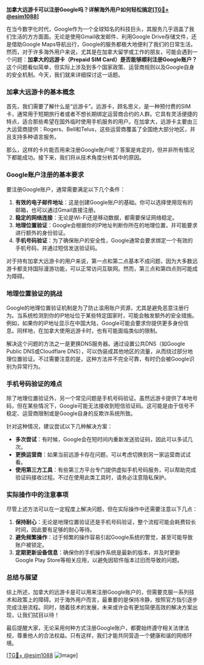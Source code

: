 **加拿大远游卡可以注册Google吗？详解海外用户如何轻松搞定[[TG💪+ @esim1088](https://t.me/s/esim1088)]**

在当今数字化时代，Google作为一个全球知名的科技巨头，其服务几乎涵盖了我们生活的方方面面。无论是使用Gmail收发邮件、利用Google Drive存储文件，还是借助Google Maps导航出行，Google的服务都极大地便利了我们的日常生活。然而，对于许多海外用户来说，尤其是在加拿大留学或工作的朋友，可能会遇到一个问题：**加拿大的远游卡（Prepaid SIM Card）是否能够顺利注册Google账户？** 这个问题看似简单，但实际上涉及到多个国家政策、运营商规则以及Google自身的安全机制。今天，我们就来详细探讨这一话题。

### 加拿大远游卡的基本概念

首先，我们需要了解什么是“远游卡”。远游卡，顾名思义，是一种预付费的SIM卡，通常用于短期旅行者或者不想长期绑定运营商合约的人群。它具有灵活便捷的特点，适合那些希望在国外临时使用手机服务的用户。在加拿大，远游卡主要由三大运营商提供：Rogers、Bell和Telus，这些运营商覆盖了全国绝大部分地区，并且支持多种语言服务。

那么，这样的卡片能否用来注册Google账户呢？答案是肯定的，但并非所有情况下都能成功。接下来，我们将从技术角度分析其中的原因。

### Google账户注册的基本要求

要注册Google账户，通常需要满足以下几个条件：

1. **有效的电子邮件地址**：这是创建Google账户的基础。你可以选择使用现有的邮箱，也可以通过Gmail直接注册。
2. **稳定的网络连接**：无论是Wi-Fi还是移动数据，都需要保证网络稳定。
3. **地理位置验证**：Google会根据你的IP地址判断你所在的地理位置，并可能要求进行额外的身份验证。
4. **手机号码验证**：为了确保账户的安全性，Google通常会要求绑定一个有效的手机号码，并通过短信发送验证码。

对于持有加拿大远游卡的用户来说，第一点和第二点基本不成问题，因为大多数远游卡都支持国际漫游功能，可以正常访问互联网。然而，第三点和第四点则可能成为障碍。

### 地理位置验证的挑战

Google的地理位置验证机制是为了防止滥用账户资源，尤其是避免恶意注册行为。当系统检测到你的IP地址位于某些特定国家时，可能会触发额外的安全措施。例如，如果你的IP地址显示在中国大陆，Google可能会要求你提供更多身份信息。同样地，在加拿大使用远游卡时，也有可能面临类似的限制。

解决这个问题的方法之一是更换DNS服务器。通过设置公共DNS（如Google Public DNS或Cloudflare DNS），可以伪装成其他地区的流量，从而绕过部分地理位置验证。不过需要注意的是，这种方法并不完全可靠，有时仍会被Google识别为异常行为。

### 手机号码验证的难点

除了地理位置验证外，另一个常见问题是手机号码验证。虽然远游卡提供了本地号码，但在某些情况下，Google可能无法接收到短信验证码。这可能是由于信号不稳定、运营商限制或是Google自身的反欺诈系统所致。

针对这种情况，建议尝试以下几种解决方案：

- **多次尝试**：有时候，Google会在短时间内重新发送验证码，因此可以多试几次。
- **更换运营商**：如果当前远游卡存在问题，可以考虑切换到另一家运营商试试看。
- **使用第三方工具**：有些第三方平台专门提供虚拟手机号码服务，可以帮助完成验证码接收过程。不过在使用此类工具时，请务必注意隐私保护。

### 实际操作中的注意事项

尽管上述方法可以在一定程度上解决问题，但在实际操作中还需要注意以下几点：

1. **保持耐心**：无论是地理位置验证还是手机号码验证，整个流程可能会耗费较长时间，因此要有足够的耐心等待。
2. **避免频繁操作**：过于频繁的操作容易引起Google系统的警觉，甚至可能导致账户被锁定。
3. **定期更新设备信息**：确保你的手机操作系统是最新的版本，并及时更新Google Play Store等相关应用，以避免因软件版本过旧而导致的问题。

### 总结与展望

综上所述，加拿大的远游卡是可以用来注册Google账户的，但需要克服一系列技术和政策上的障碍。对于海外用户而言，最重要的是保持冷静，按照官方指引逐步完成注册流程。同时，随着技术的发展，未来或许会有更加简便高效的解决方案出现，让我们拭目以待！

最后提醒大家，无论采用何种方式注册Google账户，都要始终遵守相关法律法规，尊重他人的合法权益。只有这样，我们才能共同营造一个健康和谐的网络环境。

[[TG💪+ @esim1088](https://t.me/s/esim1088) ![Image](https://i.postimg.cc/4NQfJmqS/Snipaste-2025-05-13-00-14-12.png)]